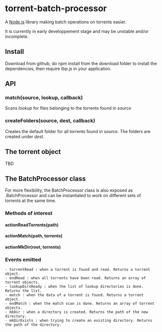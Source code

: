 # torrent-batch-processor
A [Node.js](https://nodejs.org) library making batch operations on torrents easier.

It is currently in early developpement stage and may be unstable and/or incomplete.

## Install
Download from github, do npm install from the download folder to install the dependencies, then require tbp.js in your application.

## API

### match(source, lookup, callback)
Scans *lookup* for files belonging to the torrents found in *source*

### createFolders(source, dest, callback)
Creates the default folder for all torrents found in *source*. The folders are created under *dest*.

## The torrent object
TBD

## The BatchProcessor class
For more flexibility, the BatchProcessor class is also exposed as .BatchProcessor and can be instantiated to work on different sets of torrents at the same time.

### Methods of interest
#### actionReadTorrents(path)
#### actionMatch(path, torrents)
#### actionMkDir(root, torrents)

### Events emitted
	- torrentRead : when a torrent is found and read. Returns a torrent object.
	- endRead : when all torrents have been read. Returns an array of torrent objects.
	- lookupDirsReady : when the list of lookup directories is done. Returns the list.
	- match : when the data of a torrent is found. Returns a torrent object.
	- endMatch : when the match scan is done. Returns an array of torrent objects.
	- mkDir : when a directory is created. Returns the path of the new directory.
	- mkDirExists : when trying to create an existing directory. Returns the path of the directory.
